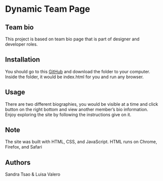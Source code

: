 # Dynamic Team Page

## Team bio 

This project is based on team bio page that is part of designer and developer roles. 

## Installation 

You should go to this [GitHub](https://github.com/SandraTsao/valero_tsao_teampage.git) and download the folder to your computer. Inside the folder, it would be index.html for you and run any browser. 

## Usage

There are two different biographies, you would be visible at a time and click button on the right bottom and view another member’s bio information. Enjoy exploring the site by following the instructions give on it. 

## Note

The site was built with HTML, CSS, and JavaScript. HTML runs on Chrome, Firefox, and Safari

## Authors

Sandra Tsao & Luisa Valero 

